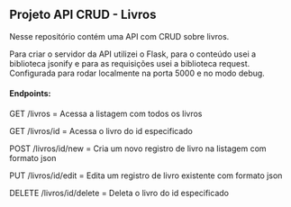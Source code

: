 ## Projeto API CRUD - Livros

Nesse repositório contém uma API com CRUD sobre livros.

Para criar o servidor da API utilizei o Flask, para o conteúdo usei a biblioteca jsonify e para as requisições usei a biblioteca request. Configurada para rodar localmente na porta 5000 e no modo debug.

#### Endpoints:

GET /livros = Acessa a listagem com todos os livros

GET /livros/id = Acessa o livro do id especificado

POST /livros/id/new = Cria um novo registro de livro na listagem com formato json

PUT /livros/id/edit = Edita um registro de livro existente com formato json

DELETE /livros/id/delete = Deleta o livro do id especificado
